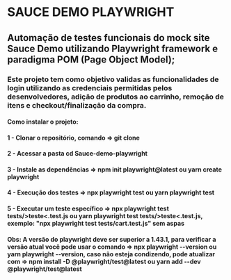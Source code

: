 # SAUCE DEMO PLAYWRIGHT

## Automação de testes funcionais do mock site Sauce Demo utilizando Playwright framework e paradigma POM (Page Object Model);

### Este projeto tem como objetivo validas as funcionalidades de login utilizando as credenciais permitidas pelos desenvolvedores, adição de produtos ao carrinho, remoção de itens e checkout/finalização da compra.

#### Como instalar o projeto:

#### 1 - Clonar o repositório, comando => git clone 

#### 2 - Acessar a pasta cd Sauce-demo-playwright

#### 3 - Instale as dependências => npm init playwright@latest ou yarn create playwright

#### 4 - Execução dos testes => npx playwright test ou yarn playwright test

#### 5 - Executar um teste específico => npx playwright test tests/>teste<.test.js ou yarn playwright test tests/>teste<.test.js, exemplo: "npx playwright test tests/cart.test.js" sem aspas

#### Obs: A versão do playwright deve ser superior a 1.43.1, para verificar a versão atual você pode usar o comando => npx playwright --version ou yarn playwright --version, caso não esteja condizendo, pode atualizar com => npm install -D @playwright/test@latest ou yarn add --dev @playwright/test@latest